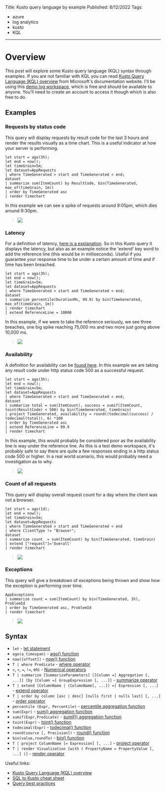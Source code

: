 Title: Kusto query language by example
Published: 6/12/2022
Tags: 
- azure
- log analytics
- kusto
- KQL

---

# Overview

This post will explore some Kusto query language (KQL) syntax through examples. If you are not familiar with KQL you can read [Kusto Query Language (KQL) overview](https://docs.microsoft.com/en-us/azure/data-explorer/kusto/query/) from Microsoft's documentation website. I'll be using this [demo log workspace](https://portal.azure.com/#view/Microsoft_Azure_Monitoring_Logs/DemoLogsBlade), which is free and should be available to anyone. You'll need to create an account to access it though which is also free to do. 

## Examples

### Requests by status code

This query will display requests by result code for the last 3 hours and render the results visually as a time chart. This is a useful indicator at how your server is performing.  

```
let start = ago(3h);
let end = now();
let timeGrain=5m;
let dataset=AppRequests 
| where TimeGenerated > start and TimeGenerated < end;
dataset
| summarize sum(ItemCount) by ResultCode, bin(TimeGenerated, max_of(timeGrain, 1m))
| order by TimeGenerated asc 
| render timechart 
```

In this example we can see a spike of requests around 9:05pm, which dies around 9:30pm.

> <img src="/posts/images/kusto-requests-by-status-code.png" style="max-width: 100%">

### Latency

For a definition of latency, [here is a explanation](https://www.storyly.io/glossary/api-latency#:~:text=API%20latency%20is%20the%20total,returned%20to%20that%20same%20client.). So in this Kusto query it displays the latency, but also as an example notice the 'extend' key word to add the reference line (this would be in milliseconds). Useful if you guarantee your response time to be under a certain amount of time and if time has been breached. 

```
let start = ago(3h);
let end = now();
let timeGrain=5m;
let dataset=AppRequests 
| where TimeGenerated > start and TimeGenerated < end;
dataset
| summarize percentile(DurationMs, 99.9) by bin(TimeGenerated, max_of(timeGrain, 1m))
| render timechart 
| extend ReferenceLine = 10000                                        
```

In this example, if we were to take the reference seriously, we see three breaches, one big spike reaching 75,000 ms and two more just going above 10,000 ms.

> <img src="/posts/images/kusto-latency.png" style="max-width: 100%">

### Availability

A definition for availability can be [found here](https://www.igi-global.com/dictionary/server-availability/26559#:~:text=1.,was%20available%20for%20normal%20use.). In this example we are taking any result code under http status code 500 as a successful request.

```
let start = ago(3h);
let end = now();
let timeGrain=5m;
let dataset=AppRequests 
| where TimeGenerated > start and TimeGenerated < end;
dataset
| summarize total = sum(ItemCount), success = sumif(ItemCount, toint(ResultCode) < 500) by bin(TimeGenerated, timeGrain)
| project TimeGenerated, availability = round((todecimal(success) / todecimal(total)), 6) *100
| order by TimeGenerated asc 
| extend ReferenceLine = 99.9
| render timechart 
```

In this example, this would probably be considered poor as the availability line is way under the reference line. As this is a test demo workspace, it's probably safe to say there are quite a few responses ending in a http status code 500 or higher. In a real world scenario, this would probably need a investigation as to why.

> <img src="/posts/images/kusto-availability.png" style="max-width: 100%">

### Count of all requests

This query will display overall request count for a day where the client was not a browser. 

```
let start = ago(1d);
let end = now();
let timeGrain=5m;
let dataset=AppRequests 
| where TimeGenerated > start and TimeGenerated < end
| where ClientType != "Browser";
dataset
| summarize count_ = sum(ItemCount) by bin(TimeGenerated, timeGrain)
| extend ["request"]='Overall'
| render timechart 
```

> <img src="/posts/images/kusto-count-of-requests.png" style="max-width: 100%">

### Exceptions

This query will give a breakdown of exceptions being thrown and show how the exception is performing over time. 

```
AppExceptions 
| summarize count = sum(ItemCount) by bin(TimeGenerated, 1h), ProblemId
| order by TimeGenerated asc, ProblemId
| render timechart 
```

> <img src="/posts/images/kusto-exceptions.png" style="max-width: 100%">


## Syntax

- `let` - [let statement](https://docs.microsoft.com/en-us/azure/data-explorer/kusto/query/letstatement)
- `ago(a_timespan)` - [ago() function](https://docs.microsoft.com/en-us/azure/data-explorer/kusto/query/agofunction)
- `now([offset])` - [now() function](https://docs.microsoft.com/en-us/azure/data-explorer/kusto/query/nowfunction)
- `T | where Predicate` - [where operator](https://docs.microsoft.com/en-us/azure/data-explorer/kusto/query/whereoperator)
- `>`, `<`, `=`, `!=`, etc - [Numerical operators](https://docs.microsoft.com/en-us/azure/data-explorer/kusto/query/numoperators)
- `T | summarize [SummarizeParameters] [[Column =] Aggregation [, ...]] [by [Column =] GroupExpression [, ...]]` - [summarize operator](https://docs.microsoft.com/en-us/azure/data-explorer/kusto/query/summarizeoperator)
- `T | extend [ColumnName | (ColumnName[, ...]) =] Expression [, ...]` - [extend operator](https://docs.microsoft.com/en-us/azure/data-explorer/kusto/query/extendoperator)
- `T | order by column [asc | desc] [nulls first | nulls last] [, ...]` - [order operator](https://docs.microsoft.com/en-us/azure/data-explorer/kusto/query/orderoperator)
- `percentile (Expr, Percentile)` - [percentile aggregation function](https://docs.microsoft.com/en-us/azure/data-explorer/kusto/query/percentiles-aggfunction)
- `sum(Expr)` - [sum() aggregation function](https://docs.microsoft.com/en-us/azure/data-explorer/kusto/query/sum-aggfunction)
- `sumif(Expr,Predicate)` - [sumif() aggregation function](https://docs.microsoft.com/en-us/azure/data-explorer/kusto/query/sumif-aggfunction)
- `toint(Expr)` - [toint() function](https://docs.microsoft.com/en-us/azure/data-explorer/kusto/query/tointfunction)
- `todecimal(Expr)` - [todecimal() function](https://docs.microsoft.com/en-us/azure/data-explorer/kusto/query/todecimalfunction)
- `round(source [, Precision])` - [round() function](https://docs.microsoft.com/en-us/azure/data-explorer/kusto/query/roundfunction)
- `bin(value,roundTo)` - [bin() function](https://docs.microsoft.com/en-us/azure/data-explorer/kusto/query/binfunction)
- `T | project ColumnName [= Expression] [, ...]` - [project operator](https://docs.microsoft.com/en-us/azure/data-explorer/kusto/query/projectoperator)
- `T | render Visualization [with ( PropertyName = PropertyValue [, ...] )]` - [render operator](https://docs.microsoft.com/en-us/azure/data-explorer/kusto/query/renderoperator?pivots=azuremonitor)

Useful links:

- [Kusto Query Language (KQL) overview](https://docs.microsoft.com/en-us/azure/data-explorer/kusto/query/)
- [SQL to Kusto cheat sheet](https://docs.microsoft.com/en-us/azure/data-explorer/kusto/query/sqlcheatsheet)
- [Query best practices](https://docs.microsoft.com/en-us/azure/data-explorer/kusto/query/best-practices)